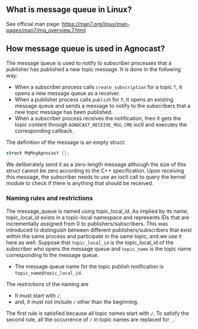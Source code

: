 ## What is message queue in Linux?

See official man page: <https://man7.org/linux/man-pages/man7/mq_overview.7.html>

## How message queue is used in Agnocast?

The message queue is used to notify to subscriber processes that a publisher has published a new topic message. It is done in the following way:

- When a subscriber process calls `create_subscription` for a topic `T`, it opens a new message queue as a receiver.
- When a publisher process calls `publish` for `T`, it opens an existing message queue and sends a message to notify to the subscribers that a new topic message has been published.
- When a subscriber process receives the notification, then it gets the topic content through `AGNOCAST_RECEIVE_MSG_CMD` ioctl and executes the corresponding callback.

The definition of the message is an empty struct:

```c
struct MqMsgAgnocast {};
```

We deliberately send it as a zero-length message although the size of this struct cannot be zero according to the C++ specification. Upon receiving this message, the subscriber needs to use an ioctl call to query the kernel module to check if there is anything that should be received.

### Naming rules and restrictions

The message_queue is named using topic_local_id. As implied by its name, topic_local_id exists in a topic-local namespace and represents IDs that are incrementally assigned from 0 to publishers/subscribers. This was introduced to distinguish between different publishers/subscribers that exist within the same process and participate in the same topic, and we use it here as well.
Suppose that `topic_local_id` is the topic_local_id of the subscriber who opens the message queue and `topic_name` is the topic name corresponding to the message queue.

- The message queue name for the topic publish notification is `topic_name@topic_local_id`.

The restrictions of the naming are

- It must start with `/`,
- and, it must not include `/` other than the beginning.

The first rule is satisfied because all topic names start with `/`.
To satisfy the second rule, all the occurrence of `/` in topic names are replaced for `_`.
